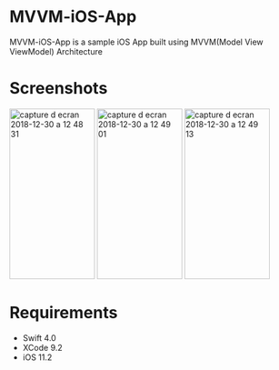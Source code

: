 # MVVM-iOS-App

MVVM-iOS-App is a sample iOS App built using MVVM(Model View ViewModel) Architecture

# Screenshots

<img width="150" height="300" alt="capture d ecran 2018-12-30 a 12 48 31" src="https://user-images.githubusercontent.com/39087448/50547066-e0261100-0c32-11e9-8596-b4605ea9af03.png"> <img width="150" height="300" alt="capture d ecran 2018-12-30 a 12 49 01" src="https://user-images.githubusercontent.com/39087448/50547075-f3d17780-0c32-11e9-8254-f2c969d63117.png"> <img width="150" height="300" alt="capture d ecran 2018-12-30 a 12 49 13" src="https://user-images.githubusercontent.com/39087448/50547101-722e1980-0c33-11e9-9fdf-7aaf11e89e58.png">

# Requirements

* Swift 4.0
* XCode 9.2
* iOS 11.2
